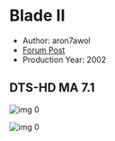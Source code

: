 # Blade II

* Author: aron7awol
* [Forum Post](https://www.avsforum.com/threads/bass-eq-for-filtered-movies.2995212/post-57304518)
* Production Year: 2002

## DTS-HD MA 7.1

![img 0](https://i.imgur.com/txaojWX.jpg)

![img 0](https://i.imgur.com/Pzmf3Ks.jpg)

